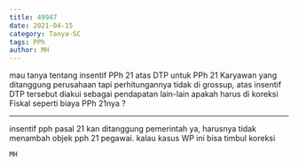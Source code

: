 ```yaml
---
title: 49947
date: 2021-04-15
category: Tanya-SC
tags: PPh
author: MH
---
```


mau tanya tentang insentif PPh 21 atas DTP untuk PPh 21 Karyawan yang ditanggung perusahaan tapi perhitungannya tidak di grossup, atas insentif DTP tersebut diakui sebagai pendapatan lain-lain apakah harus di koreksi Fiskal seperti biaya PPh 21nya ?

---

insentif pph pasal 21 kan ditanggung pemerintah ya, harusnya tidak menambah objek pph 21 pegawai. kalau kasus WP ini bisa timbul koreksi

`MH`
